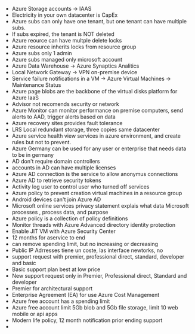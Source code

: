  - Azure Storage accounts -> IAAS
-  Electricity in your own datacenter is CapEx
- Azure subs can only have one tenant, but one tenant can have multiple subs.
- If subs expired, the tenant is NOT deleted
- Azure reource can have multple delete locks
- Azure resource inherits locks from resource group
- Azure subs only 1 admin
- Azure subs managed only microsoft account
- Azure Data Warehouse -> Azure Synaptics Analitics
- Local Network Gateway -> VPN on-premise device
- Service failure notifications in a VM -> Azure Virtual Machines -> Maintenance Status
- Azure page blobs are the backbone of the virtual disks platform for Azure IaaS
- Advisor not recomends security or network
- Azure Monitor can monitor performance on premise computers, send alerts to AAD, trigger alerts based on data
- Azure recovery sites provides fault tolerance
- LRS Local redundant storage, three copies same datacenter
- Azure service health view services in azure environment, and create rules but not to prevent.
- Azure Germany can be used for any user or enterprise that needs data to be in germany
- AD don't require domain controllers
- accounts in AD can have multiple licenses
- Azure AD connection is the service to allow anonymus connections
- Azure AD to retrieve security tokens
- Activity log user to control user who turned off services
- Azure policy to prevent creation virtual machines in a resource group
- Android devices can't join Azure AD
- Microsoft online services privacy statement explais what data Microsoft processes , process data, and purpose
- Azure policy is a collection of policy definitions
- Monitor threads with Azure Advanced directory identity protection
- Enable JIT VM with Azure Security Center
- 12 months for aservice to end
- can remove spending limit, but no increasing or decreasing
- Public IP Adrresses tiene un coste, las interface newtorks, no
- support request with premier, professional direct, standard, developer and basic
- Basic support plan best at low price
- New support request only in Premier, Professional direct, Standard and developer
- Premier for architectural support
- Enterprise Agreement (EA) for use Azure Cost Management
- Azure free account has a spending limit
- Azure free account limit 5Gb blob and 5Gb file storage, limit 10 web mobile or api apps
- Modern life policy, 12 month notification prior ending support
- 